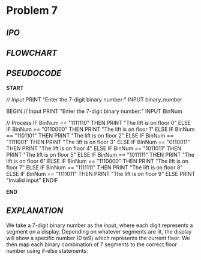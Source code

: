 # Problem 7

## *IPO*

## *FLOWCHART*

## *PSEUDOCODE*

**START**

*// Input*
PRINT "Enter the 7-digit binary number:"
INPUT binary_number
 
BEGIN
// Input
PRINT "Enter the 7-digit binary number:"
INPUT BinNum

// Process
IF BinNum == "1111110" THEN
  PRINT "The lift is on floor 0"
  ELSE IF BinNum == "0110000" THEN
    PRINT "The lift is on floor 1"
  ELSE IF BinNum == "1101101" THEN
    PRINT "The lift is on floor 2"
  ELSE IF BinNum == "1111001" THEN
    PRINT "The lift is on floor 3"
  ELSE IF BinNum == "0110011" THEN
    PRINT "The lift is on floor 4"
  ELSE IF BinNum == "1011011" THEN
    PRINT "The lift is on floor 5"
  ELSE IF BinNum == "1011111" THEN
    PRINT "The lift is on floor 6"
  ELSE IF BinNum == "1110000" THEN
    PRINT "The lift is on floor 7"
  ELSE IF BinNum == "1111111" THEN
    PRINT "The lift is on floor 8"
  ELSE IF BinNum == "1111011" THEN
    PRINT "The lift is on floor 9"
ELSE
    PRINT "Invalid input"
ENDIF
  
**END**

## *EXPLANATION*

We take a 7-digit binary number as the input, where each digit represents a segment on a display. Depending on whatever segments are lit, the display will show a specific number (0 to9) which represents the current floor. We then map each binary combination of 7 segments to the correct floor number using if-else statements.
